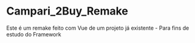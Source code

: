 # Campari_2Buy_Remake
 Este é um remake feito com Vue de um projeto já existente - Para fins de estudo do Framework 
